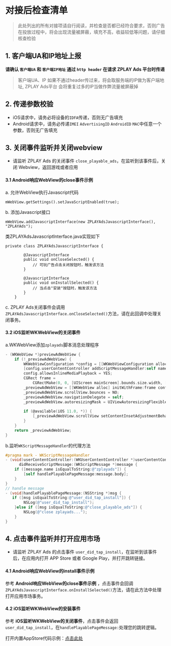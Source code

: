 # 对接后检查清单

> 此处列出的所有对接项请自行阅读，并检查是否都已经符合要求，否则广告在投放过程中，将会出现流量被屏蔽，填充不高，收益较低等问题，请仔细核查检验

## 1. 客户端UA和IP地址上报

**请确认 `客户端UA` 和 `客户端IP地址` 通过 `http header` 在请求 ZPLAY Ads 平台时传递**

> 客户端UA、IP 如果不通过header传过来，将会取服务端的IP做为客户端地址, ZPLAY Ads平台 会将重复过多的IP当做作弊流量被屏蔽掉

## 2. 传递参数校验

* iOS请求中，请务必将设备的`IDFA`传递，否则无广告填充
* Android请求中，请务必传递`IMEI` `AdvertisingID` `AndroidID` `MAC`中任意一个参数，否则无广告填充

## 3. 关闭事件监听并关闭webview

* 请监听 ZPLAY Ads 的关闭事件 `close_playable_ads`，在监听到该事件后，关闭 Webview，返回游戏或者应用

#### 3.1 Android响应WebView的close事件示例
a. 允许WebView执行Javascript代码
```
mWebView.getSettings().setJavaScriptEnabled(true);
```
b. 添加Javascript接口
```
mWebView.addJavascriptInterface(new ZPLAYAdsJavascriptInterface(), "ZPLAYAds");
```
类ZPLAYAdsJavascriptInterface.java实现如下
```
private class ZPLAYAdsJavascriptInterface {

        @JavascriptInterface
        public void onCloseSelected() {
            // 可玩广告点击关闭按钮时，触发该方法
        }

        @JavascriptInterface
        public void onInstallSelected() {
            // 当点击"安装"按钮时，触发该方法
        }
    }
```
c. ZPLAY Ads关闭事件会调用```ZPLAYAdsJavascriptInterface.onCloseSelected()```方法，请在此回调中处理关闭事务。

#### 3.2 iOS监听WKWebView的关闭事件

a.WKWebView添加```zplayads```脚本消息处理程序

```objective-c
- (WKWebView *)previewAdWebView {
    if (!_previewAdWebView) {
        WKWebViewConfiguration *config = [[WKWebViewConfiguration alloc] init];
        [config.userContentController addScriptMessageHandler:self name:@"zplayads"];
        config.allowsInlineMediaPlayback = YES;
        CGRect frame =
            CGRectMake(0, 0, [UIScreen mainScreen].bounds.size.width, [UIScreen mainScreen].bounds.size.height);
        _previewAdWebView = [[WKWebView alloc] initWithFrame:frame configuration:config];
        _previewAdWebView.scrollView.bounces = NO;
        _previewAdWebView.navigationDelegate = self;
        _previewAdWebView.autoresizingMask = UIViewAutoresizingFlexibleWidth | UIViewAutoresizingFlexibleHeight;
      
        if (@available(iOS 11.0, *)) {
            [_previewAdWebView.scrollView setContentInsetAdjustmentBehavior:UIScrollViewContentInsetAdjustmentNever];
        } 
    }
    return _previewAdWebView;
}
```

b.监听```WKScriptMessageHandler```的代理方法

```objective-c
#pragma mark - WKScriptMessageHandler
- (void)userContentController:(WKUserContentController *)userContentController
      didReceiveScriptMessage:(WKScriptMessage *)message {
    if ([message.name isEqualToString:@"zplayads"]) {
        [self handlePlayablePageMessage:message.body];
    }
}
// handle message
- (void)handlePlayablePageMessage:(NSString *)msg {
   if ([msg isEqualToString:@"user_did_tap_install"]) {
        NSLog(@"user_did_tap_install");
    }else if ([msg isEqualToString:@"close_playable_ads"]) {
        NSLog(@"close zplayads...");
    } 
}
```

## 4. 点击事件监听并打开应用市场

* 请监听 ZPLAY Ads 的点击事件  `user_did_tap_install`，在监听到该事件后，在应用内打开 APP Store 或者 Google Play，并打开跳转链接。

#### 4.1 Android响应WebView的install事件示例
参考 **Android响应WebView的close事件示例** ，点击事件会回调```ZPLAYAdsJavascriptInterface.onInstallSelected()```方法，请在此方法中处理打开应用市场事务。

#### 4.2 iOS监听WKWebView的安装事件

参考 **iOS监听WKWebView的关闭事件**，点击事件会返回```user_did_tap_install```，在```handlePlayablePageMessage:```处理您的跳转逻辑。

打开内置AppStore代码示例：[点击此处](AppStore)